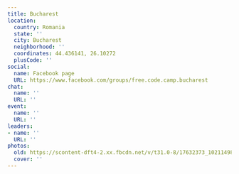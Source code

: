 ```yaml
---
title: Bucharest
location:
  country: Romania
  state: ''
  city: Bucharest
  neighborhood: ''
  coordinates: 44.436141, 26.10272
  plusCode: ''
social:
  name: Facebook page
  URL: https://www.facebook.com/groups/free.code.camp.bucharest
chat:
  name: ''
  URL: ''
event:
  name: ''
  URL: ''
leaders:
- name: ''
  URL: ''
photos:
  old: https://scontent-dft4-2.xx.fbcdn.net/v/t31.0-8/17632373_10211498978606753_9112098305650042382_o.jpg?oh=cba308e6aa218073188f66a1a7f0da78&oe=59982593
  cover: ''
---
```

